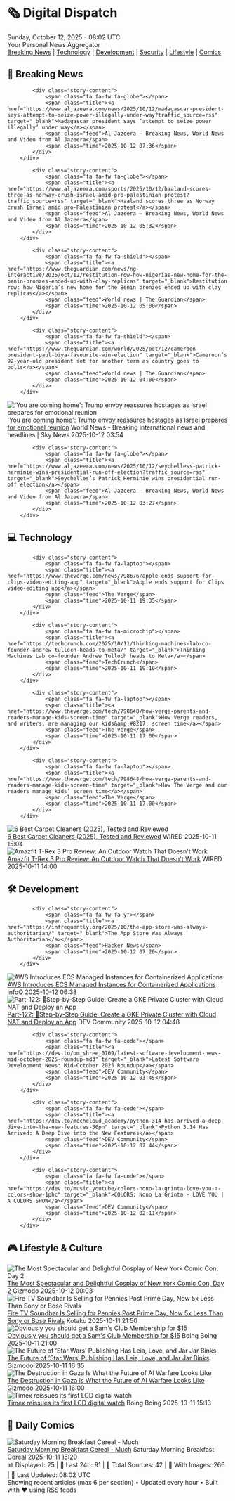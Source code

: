 <!-- Processing 54 RSS feeds at 2025-10-12 08:02:15 UTC -->
<!-- Processing: XKCD -->
<!-- Processing: Saturday Morning Breakfast Cereal -->
<!-- Processing: Penny Arcade -->
<!-- Processing: Poorly Drawn Lines -->
<!-- Processing: Garfield -->
<!-- Processing: Dilbert -->
<!-- Processing: Cyanide & Happiness -->
<!-- Processing: Questionable Content -->
<!-- Processing: Girl Genius -->
<!-- Processing: Dinosaur Comics -->
<!-- Processing: CNN Top Stories -->
<!-- Processing: BBC World News -->
<!-- Processing: BBC Breaking News -->
<!-- Processing: Al Jazeera Breaking News -->
<!-- Processing: CBC News -->
<!-- Error processing https://rss.cbc.ca/lineup/topstories.xml: The read operation timed out -->
<!-- Processing: TechCrunch -->
<!-- Processing: The Verge -->
<!-- Processing: WIRED -->
<!-- Processing: Lobsters Python -->
<!-- Processing: Hacker News -->
<!-- Processing: StackOverflow Blog -->
<!-- Processing: DistroWatch -->
<!-- Processing: Linux.com -->
<!-- Processing: InfoQ -->
<!-- Processing: DZone -->
<!-- Processing: Martin Fowler -->
<!-- Processing: Coding Horror -->
<!-- Processing: Lifehacker -->
<!-- Processing: Gizmodo -->
<!-- Processing: Schneier on Security -->
<!-- Generated 2 new posts out of 30 feeds processed -->
<div class="newspaper-header">
    <h1 class="newspaper-title">🗞️ Digital Dispatch</h1>
    <div class="newspaper-date">Sunday, October 12, 2025 - 08:02 UTC</div>
    <div class="newspaper-subtitle">Your Personal News Aggregator</div>
</div>

<div class="newspaper-nav">
    <a href="#breaking">Breaking News</a> |
    <a href="#tech">Technology</a> |
    <a href="#dev">Development</a> |
    <a href="#security">Security</a> |
    <a href="#lifestyle">Lifestyle</a> |
    <a href="#webcomics">Comics</a>
</div>

<div class="news-section breaking-news" id="breaking">
<h2 class="section-header">🚨 Breaking News</h2>
<div class="stories-container">
<div class="story">
            
            <div class="story-content">
                <span class="fa fa-fw fa-globe"></span>
                <span class="title"><a href="https://www.aljazeera.com/news/2025/10/12/madagascar-president-says-attempt-to-seize-power-illegally-under-way?traffic_source=rss" target="_blank">Madagascar president says ‘attempt to seize power illegally’ under way</a></span>
                <span class="feed">Al Jazeera – Breaking News, World News and Video from Al Jazeera</span>
                <span class="time">2025-10-12 07:36</span>
            </div>
        </div>
<div class="story">
            
            <div class="story-content">
                <span class="fa fa-fw fa-globe"></span>
                <span class="title"><a href="https://www.aljazeera.com/sports/2025/10/12/haaland-scores-three-as-norway-crush-israel-amid-pro-palestinian-protest?traffic_source=rss" target="_blank">Haaland scores three as Norway crush Israel amid pro-Palestinian protest</a></span>
                <span class="feed">Al Jazeera – Breaking News, World News and Video from Al Jazeera</span>
                <span class="time">2025-10-12 05:32</span>
            </div>
        </div>
<div class="story">
            
            <div class="story-content">
                <span class="fa fa-fw fa-shield"></span>
                <span class="title"><a href="https://www.theguardian.com/news/ng-interactive/2025/oct/12/restitution-row-how-nigerias-new-home-for-the-benin-bronzes-ended-up-with-clay-replicas" target="_blank">Restitution row: how Nigeria’s new home for the Benin bronzes ended up with clay replicas</a></span>
                <span class="feed">World news | The Guardian</span>
                <span class="time">2025-10-12 05:00</span>
            </div>
        </div>
<div class="story">
            
            <div class="story-content">
                <span class="fa fa-fw fa-shield"></span>
                <span class="title"><a href="https://www.theguardian.com/world/2025/oct/12/cameroon-president-paul-biya-favourite-win-election" target="_blank">Cameroon’s 92-year-old president set for another term as country goes to polls</a></span>
                <span class="feed">World news | The Guardian</span>
                <span class="time">2025-10-12 04:00</span>
            </div>
        </div>
<div class="story">
            <img src="https://e3.365dm.com/25/10/1920x1080/skynews-witkoff-hostage-square_7048781.jpg?20251012051014" alt="&#x27;You are coming home&#x27;: Trump envoy reassures hostages as Israel prepares for emotional reunion" class="story-image" loading="lazy" onerror="this.style.display='none'">
            <div class="story-content">
                <span class="fa fa-fw fa-satellite"></span>
                <span class="title"><a href="https://news.sky.com/story/you-are-coming-home-trump-envoy-reassures-hostages-as-israel-prepares-for-emotional-reunion-13448847" target="_blank">&#x27;You are coming home&#x27;: Trump envoy reassures hostages as Israel prepares for emotional reunion</a></span>
                <span class="feed">World News - Breaking international news and headlines | Sky News</span>
                <span class="time">2025-10-12 03:54</span>
            </div>
        </div>
<div class="story">
            
            <div class="story-content">
                <span class="fa fa-fw fa-globe"></span>
                <span class="title"><a href="https://www.aljazeera.com/news/2025/10/12/seychelless-patrick-herminie-wins-presidential-run-off-election?traffic_source=rss" target="_blank">Seychelles’s Patrick Herminie wins presidential run-off election</a></span>
                <span class="feed">Al Jazeera – Breaking News, World News and Video from Al Jazeera</span>
                <span class="time">2025-10-12 03:27</span>
            </div>
        </div>
</div>
</div>
<div class="news-section tech-news" id="tech">
<h2 class="section-header">💻 Technology</h2>
<div class="stories-container">
<div class="story">
            
            <div class="story-content">
                <span class="fa fa-fw fa-laptop"></span>
                <span class="title"><a href="https://www.theverge.com/news/798676/apple-ends-support-for-clips-video-editing-app" target="_blank">Apple ends support for Clips video-editing app</a></span>
                <span class="feed">The Verge</span>
                <span class="time">2025-10-11 19:35</span>
            </div>
        </div>
<div class="story">
            
            <div class="story-content">
                <span class="fa fa-fw fa-microchip"></span>
                <span class="title"><a href="https://techcrunch.com/2025/10/11/thinking-machines-lab-co-founder-andrew-tulloch-heads-to-meta/" target="_blank">Thinking Machines Lab co-founder Andrew Tulloch heads to Meta</a></span>
                <span class="feed">TechCrunch</span>
                <span class="time">2025-10-11 19:10</span>
            </div>
        </div>
<div class="story">
            
            <div class="story-content">
                <span class="fa fa-fw fa-laptop"></span>
                <span class="title"><a href="https://www.theverge.com/tech/798648/how-verge-parents-and-readers-manage-kids-screen-time" target="_blank">How Verge readers, and writers, are managing our kids&amp;#8217; screen time</a></span>
                <span class="feed">The Verge</span>
                <span class="time">2025-10-11 17:00</span>
            </div>
        </div>
<div class="story">
            
            <div class="story-content">
                <span class="fa fa-fw fa-laptop"></span>
                <span class="title"><a href="https://www.theverge.com/tech/798648/how-verge-parents-and-readers-manage-kids-screen-time" target="_blank">How The Verge and our readers manage kids’ screen time</a></span>
                <span class="feed">The Verge</span>
                <span class="time">2025-10-11 17:00</span>
            </div>
        </div>
<div class="story">
            <img src="https://media.wired.com/photos/68e9b87ec0302e94e78e3629/master/pass/Update-%20The%20Best%20Carpet%20Cleaners.png" alt="6 Best Carpet Cleaners (2025), Tested and Reviewed" class="story-image" loading="lazy" onerror="this.style.display='none'">
            <div class="story-content">
                <span class="fa fa-fw fa-bolt"></span>
                <span class="title"><a href="https://www.wired.com/gallery/best-carpet-cleaner/" target="_blank">6 Best Carpet Cleaners (2025), Tested and Reviewed</a></span>
                <span class="feed">WIRED</span>
                <span class="time">2025-10-11 15:04</span>
            </div>
        </div>
<div class="story">
            <img src="https://media.wired.com/photos/68e99cf09d25ef2d2c8e8f80/master/pass/Amazfit_TRex3Pro.jpg" alt="Amazfit T-Rex 3 Pro Review: An Outdoor Watch That Doesn&#x27;t Work" class="story-image" loading="lazy" onerror="this.style.display='none'">
            <div class="story-content">
                <span class="fa fa-fw fa-bolt"></span>
                <span class="title"><a href="https://www.wired.com/review/amazfit-t-rex-3-pro/" target="_blank">Amazfit T-Rex 3 Pro Review: An Outdoor Watch That Doesn&#x27;t Work</a></span>
                <span class="feed">WIRED</span>
                <span class="time">2025-10-11 14:00</span>
            </div>
        </div>
</div>
</div>
<div class="news-section dev-news" id="dev">
<h2 class="section-header">🛠️ Development</h2>
<div class="stories-container">
<div class="story">
            
            <div class="story-content">
                <span class="fa fa-fw fa-y"></span>
                <span class="title"><a href="https://infrequently.org/2025/10/the-app-store-was-always-authoritarian/" target="_blank">The App Store Was Always Authoritarian</a></span>
                <span class="feed">Hacker News</span>
                <span class="time">2025-10-12 07:20</span>
            </div>
        </div>
<div class="story">
            <img src="https://res.infoq.com/news/2025/10/aws-ecs-managed-instances/en/headerimage/generatedHeaderImage-1759819237727.jpg" alt="AWS Introduces ECS Managed Instances for Containerized Applications" class="story-image" loading="lazy" onerror="this.style.display='none'">
            <div class="story-content">
                <span class="fa fa-fw fa-info-circle"></span>
                <span class="title"><a href="https://www.infoq.com/news/2025/10/aws-ecs-managed-instances/?utm_campaign=infoq_content&utm_source=infoq&utm_medium=feed&utm_term=global" target="_blank">AWS Introduces ECS Managed Instances for Containerized Applications</a></span>
                <span class="feed">InfoQ</span>
                <span class="time">2025-10-12 06:38</span>
            </div>
        </div>
<div class="story">
            <img src="https://media2.dev.to/dynamic/image/width=800%2Cheight=%2Cfit=scale-down%2Cgravity=auto%2Cformat=auto/https%3A%2F%2Fdev-to-uploads.s3.amazonaws.com%2Fuploads%2Farticles%2Fx43jmsubvzc7n9qnzni8.png" alt="Part-122: 🚀Step-by-Step Guide: Create a GKE Private Cluster with Cloud NAT and Deploy an App" class="story-image" loading="lazy" onerror="this.style.display='none'">
            <div class="story-content">
                <span class="fa fa-fw fa-code"></span>
                <span class="title"><a href="https://dev.to/latchudevops/part-122-step-by-step-guide-create-a-gke-private-cluster-with-cloud-nat-and-deploy-an-app-17je" target="_blank">Part-122: 🚀Step-by-Step Guide: Create a GKE Private Cluster with Cloud NAT and Deploy an App</a></span>
                <span class="feed">DEV Community</span>
                <span class="time">2025-10-12 04:48</span>
            </div>
        </div>
<div class="story">
            
            <div class="story-content">
                <span class="fa fa-fw fa-code"></span>
                <span class="title"><a href="https://dev.to/om_shree_0709/latest-software-development-news-mid-october-2025-roundup-md3" target="_blank">Latest Software Development News: Mid-October 2025 Roundup</a></span>
                <span class="feed">DEV Community</span>
                <span class="time">2025-10-12 03:45</span>
            </div>
        </div>
<div class="story">
            
            <div class="story-content">
                <span class="fa fa-fw fa-code"></span>
                <span class="title"><a href="https://dev.to/mechcloud_academy/python-314-has-arrived-a-deep-dive-into-the-new-features-56pn" target="_blank">Python 3.14 Has Arrived: A Deep Dive into the New Features</a></span>
                <span class="feed">DEV Community</span>
                <span class="time">2025-10-12 02:44</span>
            </div>
        </div>
<div class="story">
            
            <div class="story-content">
                <span class="fa fa-fw fa-code"></span>
                <span class="title"><a href="https://dev.to/music_youtube/colors-nono-la-grinta-love-you-a-colors-show-1phc" target="_blank">COLORS: Nono La Grinta - LOVE YOU | A COLORS SHOW</a></span>
                <span class="feed">DEV Community</span>
                <span class="time">2025-10-12 02:11</span>
            </div>
        </div>
</div>
</div>
<div class="news-section lifestyle-news" id="lifestyle">
<h2 class="section-header">🎮 Lifestyle & Culture</h2>
<div class="stories-container">
<div class="story">
            <img src="https://gizmodo.com/app/uploads/2025/10/new-york-comic-con-2025-cosplay-day-2-hades-zagreus-1280x853.jpg" alt="The Most Spectacular and Delightful Cosplay of New York Comic Con, Day 2" class="story-image" loading="lazy" onerror="this.style.display='none'">
            <div class="story-content">
                <span class="fa fa-fw fa-computer"></span>
                <span class="title"><a href="https://gizmodo.com/nycc-2025-cosplay-gallery-day-2-2000671575" target="_blank">The Most Spectacular and Delightful Cosplay of New York Comic Con, Day 2</a></span>
                <span class="feed">Gizmodo</span>
                <span class="time">2025-10-12 00:03</span>
            </div>
        </div>
<div class="story">
            <img src="https://kotaku.com/app/uploads/2025/10/fire-tv-soundbar-amazon-2-1280x853.jpg" alt="Fire TV Soundbar Is Selling for Pennies Post Prime Day, Now 5x Less Than Sony or Bose Rivals" class="story-image" loading="lazy" onerror="this.style.display='none'">
            <div class="story-content">
                <span class="fa fa-fw fa-gamepad"></span>
                <span class="title"><a href="https://kotaku.com/fire-tv-soundbar-is-selling-for-pennies-post-prime-day-now-5x-less-than-sony-or-bose-rivals-2000634427" target="_blank">Fire TV Soundbar Is Selling for Pennies Post Prime Day, Now 5x Less Than Sony or Bose Rivals</a></span>
                <span class="feed">Kotaku</span>
                <span class="time">2025-10-11 21:50</span>
            </div>
        </div>
<div class="story">
            <img src="https://i0.wp.com/boingboing.net/wp-content/uploads/2025/10/1-Year-Sams-Club-Membership-with-Auto-Renew.jpg?fit=1200%2C800&amp;quality=60&amp;ssl=1" alt="Obviously you should get a Sam&#x27;s Club Membership for $15" class="story-image" loading="lazy" onerror="this.style.display='none'">
            <div class="story-content">
                <span class="fa fa-fw fa-arrow-right"></span>
                <span class="title"><a href="https://boingboing.net/2025/10/11/obviously-you-should-get-a-sams-club-membership-for-15.html" target="_blank">Obviously you should get a Sam&#x27;s Club Membership for $15</a></span>
                <span class="feed">Boing Boing</span>
                <span class="time">2025-10-11 21:00</span>
            </div>
        </div>
<div class="story">
            <img src="https://gizmodo.com/app/uploads/2025/10/nycc-2025-star-wars-books-comics-leia-rey-jar-jar-1280x853.jpg" alt="The Future of ‘Star Wars’ Publishing Has Leia, Love, and Jar Jar Binks" class="story-image" loading="lazy" onerror="this.style.display='none'">
            <div class="story-content">
                <span class="fa fa-fw fa-computer"></span>
                <span class="title"><a href="https://gizmodo.com/nycc-2025-star-wars-books-comics-rey-leia-jar-jar-binks-2000671247" target="_blank">The Future of ‘Star Wars’ Publishing Has Leia, Love, and Jar Jar Binks</a></span>
                <span class="feed">Gizmodo</span>
                <span class="time">2025-10-11 16:35</span>
            </div>
        </div>
<div class="story">
            <img src="https://gizmodo.com/app/uploads/2025/10/shutterstock_2402350653-1-1280x853.jpg" alt="The Destruction in Gaza Is What the Future of AI Warfare Looks Like" class="story-image" loading="lazy" onerror="this.style.display='none'">
            <div class="story-content">
                <span class="fa fa-fw fa-computer"></span>
                <span class="title"><a href="https://gizmodo.com/the-destruction-in-gaza-is-what-the-future-of-ai-warfare-looks-like-2000669559" target="_blank">The Destruction in Gaza Is What the Future of AI Warfare Looks Like</a></span>
                <span class="feed">Gizmodo</span>
                <span class="time">2025-10-11 16:00</span>
            </div>
        </div>
<div class="story">
            <img src="https://i0.wp.com/boingboing.net/wp-content/uploads/2025/10/Timex-1975-SSQ-Digital-Reissue-0-Hero.jpg?fit=1074%2C716&amp;quality=60&amp;ssl=1" alt="Timex reissues its first LCD digital watch" class="story-image" loading="lazy" onerror="this.style.display='none'">
            <div class="story-content">
                <span class="fa fa-fw fa-arrow-right"></span>
                <span class="title"><a href="https://boingboing.net/2025/10/11/timex-reissues-its-first-lcd-digital-watch.html" target="_blank">Timex reissues its first LCD digital watch</a></span>
                <span class="feed">Boing Boing</span>
                <span class="time">2025-10-11 15:13</span>
            </div>
        </div>
</div>
</div>
<div class="news-section webcomics-section" id="webcomics">
<h2 class="section-header">🎨 Daily Comics</h2>
<div class="stories-container">
<div class="story">
            <img src="https://www.smbc-comics.com/comics/1760073146-20251011.png" alt="Saturday Morning Breakfast Cereal - Much" class="story-image" loading="lazy" onerror="this.style.display='none'">
            <div class="story-content">
                <span class="fa fa-fw fa-smile"></span>
                <span class="title"><a href="https://www.smbc-comics.com/comic/much" target="_blank">Saturday Morning Breakfast Cereal - Much</a></span>
                <span class="feed">Saturday Morning Breakfast Cereal</span>
                <span class="time">2025-10-11 15:20</span>
            </div>
        </div>
</div>
</div>

<div class="newspaper-footer">
    <div class="stats">
        📊 Displayed: 25 | 📅 Last 24h: 91 | 📡 Total Sources: 42 | 📸 With Images: 266 |
        🔄 Last Updated: 08:02 UTC
    </div>
    <div class="footer-note">
        Showing recent articles (max 6 per section) • Updated every hour • Built with ❤️ using RSS feeds
    </div>
</div>
